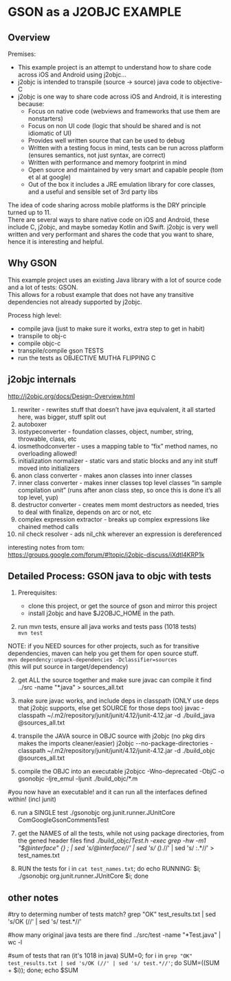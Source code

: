 
GSON as a J2OBJC EXAMPLE
========================

Overview
----------

Premises: 
* This example project is an attempt to understand how to share code across iOS and Android using j2objc... 
* j2objc is intended to transpile (source -> source) java code to objective-C   
* j2objc is one way to share code across iOS and Android, it is interesting because: 
   * Focus on native code (webviews and frameworks that use them are nonstarters)
   * Focus on non UI code (logic that should be shared and is not idiomatic of UI)
   * Provides well written source that can be used to debug 
   * Written with a testing focus in mind, tests can be run across platform (ensures semantics, not just syntax, are correct) 
   * Written with performance and memory footprint in mind
   * Open source and maintained by very smart and capable people (tom et al at google) 
   * Out of the box it includes a JRE emulation library for core classes, and a useful and sensible set of 3rd party libs

The idea of code sharing across mobile platforms is the DRY principle turned up to 11.   
There are several ways to share native code on iOS and Android, these include C, j2objc, and maybe someday Kotlin and Swift.  j2objc is very well written and very performant and shares the code that you want to share, hence it is interesting and helpful.   

Why GSON
--------

This example project uses an existing Java library with a lot of source code and a lot of tests: GSON.    
This allows for a robust example that does not have any transitive dependencies not already supported by j2objc. 

Process high level:
* compile java (just to make sure it works, extra step to get in habit) 
* transpile to obj-c
* compile objc-c
* transpile/compile gson TESTS
* run the tests as OBJECTIVE MUTHA FLIPPING C

j2objc internals
-----------------
http://j2objc.org/docs/Design-Overview.html
1. rewriter - rewrites stuff that doesn’t have java equivalent, it all started here, was bigger, stuff split out
2. autoboxer
3. iostypeconverter - foundation classes, object, number, string, throwable, class, etc
4. iosmethodconverter - uses a mapping table to “fix” method names, no overloading allowed!
5. initialization normalizer - static vars and static blocks and any init stuff moved into initializers
6. anon class converter - makes anon classes into inner classes
7. inner class converter - makes inner classes top level classes “in sample compilation unit” (runs after anon class step, so once this is done it’s all top level, yup)
8. destructor converter - creates mem momt destructors as needed, tries to deal with finalize, depends on arc or not, etc
9. complex expression extractor - breaks up complex expressions like chained method calls
10. nil check resolver - ads nil_chk wherever an expression is dereferenced

interesting notes from tom: 
https://groups.google.com/forum/#!topic/j2objc-discuss/iXdtl4KRP1k


Detailed Process: GSON java to objc with tests
----------------------------------------------

1. Prerequisites: 
   * clone this project, or get the source of gson and mirror this project
   * install j2objc and have $J2OBJC_HOME in the path. 

1. run mvn tests, ensure all java works and tests pass (1018 tests)   
```mvn test```

NOTE: if you NEED sources for other projects, such as for transitive dependencies, maven can help you get them for open source stuff.    
```mvn dependency:unpack-dependencies -Dclassifier=sources```   
(this will put source in target/dependency)

2. get ALL the source together and make sure javac can compile it
find ../src -name "*.java" > sources_all.txt

3. make sure javac works, and include deps in classpath (ONLY use deps that j2objc supports, else get SOURCE for those deps too)
javac -classpath ~/.m2/repository/junit/junit/4.12/junit-4.12.jar -d ./build_java @sources_all.txt

4. transpile the JAVA source in OBJC source with j2objc (no pkg dirs makes the imports cleaner/easier)
j2objc --no-package-directories -classpath ~/.m2/repository/junit/junit/4.12/junit-4.12.jar -d ./build_objc @sources_all.txt

5. compile the OBJC into an executable 
j2objcc -Wno-deprecated -ObjC -o gsonobjc -ljre_emul -ljunit ./build_objc/*.m

#you now have an executable! and it can run all the interfaces defined within! (incl junit) 

6. run a SINGLE test
./gsonobjc org.junit.runner.JUnitCore ComGoogleGsonCommentsTest

7. get the NAMES of all the tests, while not using package directories, from the gened header files 
find ./build_objc/*Test.h -exec grep -hw -m1 "$@interface" {} \; | sed 's/@interface//' | sed 's/ ().*/\/' | sed 's/ :.*//' > test_names.txt

8. RUN the tests 
for i in `cat test_names.txt`; do echo RUNNING: $i; ./gsonobjc org.junit.runner.JUnitCore $i; done



other notes
------------

#try to determing number of tests match?
grep "OK" test_results.txt | sed 's/OK (//' | sed 's/ test.*//'

#how many original java tests are there
find ../src/test -name "*Test.java" | wc -l

#sum of tests that ran (it's 1018 in java)
SUM=0; for i in `grep "OK" test_results.txt | sed 's/OK (//' | sed 's/ test.*//'`; do SUM=$(($SUM + $i)); done; echo $SUM
